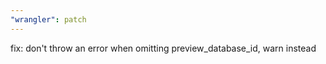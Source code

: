 ```yaml
---
"wrangler": patch
---
```


fix: don't throw an error when omitting preview_database_id, warn instead
